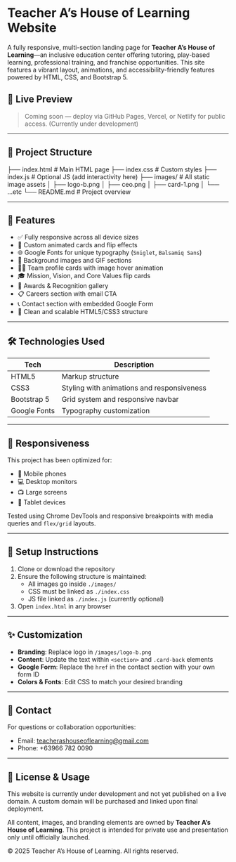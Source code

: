# Teacher A’s House of Learning Website

A fully responsive, multi-section landing page for **Teacher A’s House of Learning**—an inclusive education center offering tutoring, play-based learning, professional training, and franchise opportunities. This site features a vibrant layout, animations, and accessibility-friendly features powered by HTML, CSS, and Bootstrap 5.

## 🔗 Live Preview

> Coming soon — deploy via GitHub Pages, Vercel, or Netlify for public access. (Currently under development)

---

## 🧩 Project Structure

├── index.html # Main HTML page
├── index.css # Custom styles
├── index.js # Optional JS (add interactivity here)
├── images/ # All static image assets
│ ├── logo-b.png
│ ├── ceo.png
│ ├── card-1.png
│ └── ...etc
└── README.md # Project overview


---

## 📸 Features

- ✅ Fully responsive across all device sizes
- 🎨 Custom animated cards and flip effects
- 🌐 Google Fonts for unique typography (`Sniglet`, `Balsamiq Sans`)
- 🎥 Background images and GIF sections
- 👩‍🏫 Team profile cards with image hover animation
- 🎓 Mission, Vision, and Core Values flip cards
- 🏅 Awards & Recognition gallery
- 📋 Careers section with email CTA
- 📞 Contact section with embedded Google Form
- 🚀 Clean and scalable HTML5/CSS3 structure

---

## 🛠️ Technologies Used

| Tech         | Description                            |
|--------------|----------------------------------------|
| HTML5        | Markup structure                       |
| CSS3         | Styling with animations and responsiveness |
| Bootstrap 5  | Grid system and responsive navbar      |
| Google Fonts | Typography customization               |

---

## 📱 Responsiveness

This project has been optimized for:

- 📱 Mobile phones
- 💻 Desktop monitors
- 📺 Large screens
- 📐 Tablet devices

Tested using Chrome DevTools and responsive breakpoints with media queries and `flex/grid` layouts.

---

## 📝 Setup Instructions

1. Clone or download the repository
2. Ensure the following structure is maintained:
   - All images go inside `./images/`
   - CSS must be linked as `./index.css`
   - JS file linked as `./index.js` (currently optional)
3. Open `index.html` in any browser

---

## ✨ Customization

- **Branding**: Replace logo in `/images/logo-b.png`
- **Content**: Update the text within `<section>` and `.card-back` elements
- **Google Form**: Replace the `href` in the contact section with your own form ID
- **Colors & Fonts**: Edit CSS to match your desired branding

---

## 📧 Contact

For questions or collaboration opportunities:

- Email: [teacherashouseoflearning@gmail.com](mailto:teacherashouseoflearning@gmail.com)
- Phone: +63966 782 0090

---

## 🧾 License & Usage

This website is currently under development and not yet published on a live domain. A custom domain will be purchased and linked upon final deployment.

All content, images, and branding elements are owned by **Teacher A’s House of Learning**. This project is intended for private use and presentation only until officially launched.

© 2025 Teacher A’s House of Learning. All rights reserved.

